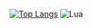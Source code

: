 [![Top Langs](https://github-readme-stats.vercel.app/api/top-langs/?username=Sowiastyy&layout=compact&theme=synthwave)](https://github.com/anuraghazra/github-readme-stats)
![Lua](https://img.shields.io/badge/lua-%232C2D72.svg?style=for-the-badge&logo=lua&logoColor=white)

<!--
**Sowiastyy/Sowiastyy** is a ✨ _special_ ✨ repository because its `README.md` (this file) appears on your GitHub profile.

Here are some ideas to get you started:

- 🔭 I’m currently working on ...
- 🌱 I’m currently learning ...
- 👯 I’m looking to collaborate on ...
- 🤔 I’m looking for help with ...
- 💬 Ask me about ...
- 📫 How to reach me: ...
- 😄 Pronouns: ...
- ⚡ Fun fact: ...
-->
